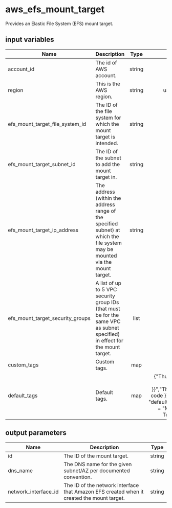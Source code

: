 # aws_efs_mount_target

Provides an Elastic File System (EFS) mount target.

## input variables

| Name | Description | Type | Default | Required |
|------|-------------|:----:|:-----:|:-----:|
|account_id|The id of AWS account.|string||Yes|
|region|This is the AWS region.|string|us-east-1|Yes|
|efs_mount_target_file_system_id|The ID of the file system for which the mount target is intended.|string||Yes|
|efs_mount_target_subnet_id|The ID of the subnet to add the mount target in.|string||Yes|
|efs_mount_target_ip_address|The address (within the address range of the specified subnet) at which the file system may be mounted via the mount target.|string||Yes|
|efs_mount_target_security_groups|A list of up to 5 VPC security group IDs (that must be for the same VPC as subnet specified) in effect for the mount target.|list||Yes|
|custom_tags|Custom tags.|map||No|
|default_tags|Default tags.|map|{"ThubName"= "{{ name }}","ThubCode"= "{{ code }}","ThubEnv"= "default","Description" = "Managed by TerraHub"}|No|

## output parameters

| Name | Description | Type |
|------|-------------|:----:|
|id|The ID of the mount target.|string|
|dns_name|The DNS name for the given subnet/AZ per documented convention.|string|
|network_interface_id|The ID of the network interface that Amazon EFS created when it created the mount target.|string|
